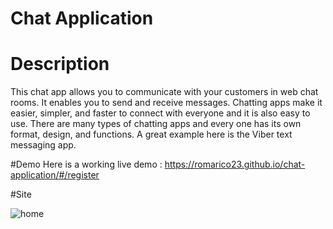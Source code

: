 # Chat Application

# Description
This chat app allows you to communicate with your customers in web chat rooms. It enables you to send and receive messages. Chatting apps make it easier, simpler, and faster to connect with everyone and it is also easy to use. There are many types of chatting apps and every one has its own format, design, and functions. A great example here is the Viber text messaging app.

#Demo
Here is a working live demo : https://romarico23.github.io/chat-application/#/register

#Site

![home](https://github.com/Romarico23/chat-application/assets/108353329/a6a348b9-c57a-4403-b0a6-e9f844520820)
